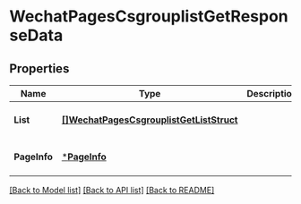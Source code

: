 # WechatPagesCsgrouplistGetResponseData

## Properties
Name | Type | Description | Notes
------------ | ------------- | ------------- | -------------
**List** | [**[]WechatPagesCsgrouplistGetListStruct**](WechatPagesCsgrouplistGetListStruct.md) |  | [optional] [default to null]
**PageInfo** | [***PageInfo**](page_info.md) |  | [optional] [default to null]

[[Back to Model list]](../README.md#documentation-for-models) [[Back to API list]](../README.md#documentation-for-api-endpoints) [[Back to README]](../README.md)


